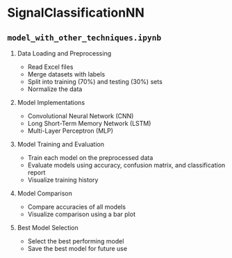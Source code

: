 # SignalClassificationNN


## `model_with_other_techniques.ipynb`

1. Data Loading and Preprocessing
   - Read Excel files
   - Merge datasets with labels
   - Split into training (70%) and testing (30%) sets
   - Normalize the data

2. Model Implementations
   - Convolutional Neural Network (CNN)
   - Long Short-Term Memory Network (LSTM)
   - Multi-Layer Perceptron (MLP)

3. Model Training and Evaluation
   - Train each model on the preprocessed data
   - Evaluate models using accuracy, confusion matrix, and classification report
   - Visualize training history

4. Model Comparison
   - Compare accuracies of all models
   - Visualize comparison using a bar plot

5. Best Model Selection
   - Select the best performing model
   - Save the best model for future use
